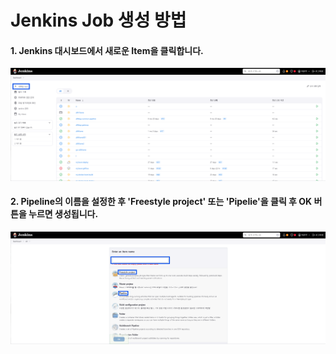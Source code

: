 # Jenkins Job 생성 방법

#### 1. Jenkins 대시보드에서 **새로운 Item**을 클릭합니다.

![Job-create-1](images/create-1.png)

#### 2. Pipeline의 이름을 설정한 후 'Freestyle project' 또는 'Pipelie'을 클릭 후 OK 버튼을 누르면 생성됩니다.

![Job-create-2](images/create-2.png)
